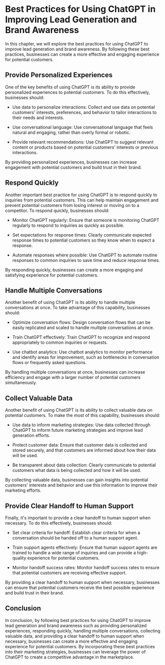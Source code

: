 Best Practices for Using ChatGPT in Improving Lead Generation and Brand Awareness
===============================================================================================================================

In this chapter, we will explore the best practices for using ChatGPT to improve lead generation and brand awareness. By following these best practices, businesses can create a more effective and engaging experience for potential customers.

Provide Personalized Experiences
--------------------------------

One of the key benefits of using ChatGPT is its ability to provide personalized experiences to potential customers. To do this effectively, businesses should:

* Use data to personalize interactions: Collect and use data on potential customers' interests, preferences, and behavior to tailor interactions to their needs and interests.

* Use conversational language: Use conversational language that feels natural and engaging, rather than overly formal or robotic.

* Provide relevant recommendations: Use ChatGPT to suggest relevant content or products based on potential customers' interests or previous interactions.

By providing personalized experiences, businesses can increase engagement with potential customers and build trust in their brand.

Respond Quickly
---------------

Another important best practice for using ChatGPT is to respond quickly to inquiries from potential customers. This can help maintain engagement and prevent potential customers from losing interest or moving on to a competitor. To respond quickly, businesses should:

* Monitor ChatGPT regularly: Ensure that someone is monitoring ChatGPT regularly to respond to inquiries as quickly as possible.

* Set expectations for response times: Clearly communicate expected response times to potential customers so they know when to expect a response.

* Automate responses where possible: Use ChatGPT to automate routine responses to common inquiries to save time and reduce response times.

By responding quickly, businesses can create a more engaging and satisfying experience for potential customers.

Handle Multiple Conversations
-----------------------------

Another benefit of using ChatGPT is its ability to handle multiple conversations at once. To take advantage of this capability, businesses should:

* Optimize conversation flows: Design conversation flows that can be easily replicated and scaled to handle multiple conversations at once.

* Train ChatGPT effectively: Train ChatGPT to recognize and respond appropriately to common inquiries or requests.

* Use chatbot analytics: Use chatbot analytics to monitor performance and identify areas for improvement, such as bottlenecks in conversation flows or frequently asked questions.

By handling multiple conversations at once, businesses can increase efficiency and engage with a larger number of potential customers simultaneously.

Collect Valuable Data
---------------------

Another benefit of using ChatGPT is its ability to collect valuable data on potential customers. To make the most of this capability, businesses should:

* Use data to inform marketing strategies: Use data collected through ChatGPT to inform future marketing strategies and improve lead generation efforts.

* Protect customer data: Ensure that customer data is collected and stored securely, and that customers are informed about how their data will be used.

* Be transparent about data collection: Clearly communicate to potential customers what data is being collected and how it will be used.

By collecting valuable data, businesses can gain insights into potential customers' interests and behavior and use this information to improve their marketing efforts.

Provide Clear Handoff to Human Support
--------------------------------------

Finally, it's important to provide a clear handoff to human support when necessary. To do this effectively, businesses should:

* Set clear criteria for handoff: Establish clear criteria for when a conversation should be handed off to a human support agent.

* Train support agents effectively: Ensure that human support agents are trained to handle a wide range of inquiries and can provide a high-quality experience for potential customers.

* Monitor handoff success rates: Monitor handoff success rates to ensure that potential customers are receiving effective support.

By providing a clear handoff to human support when necessary, businesses can ensure that potential customers receive the best possible experience and build trust in their brand.

Conclusion
----------

In conclusion, by following best practices for using ChatGPT to improve lead generation and brand awareness such as providing personalized experiences, responding quickly, handling multiple conversations, collecting valuable data, and providing a clear handoff to human support when necessary, businesses can create a more effective and engaging experience for potential customers. By incorporating these best practices into their marketing strategies, businesses can leverage the power of ChatGPT to create a competitive advantage in the marketplace.
